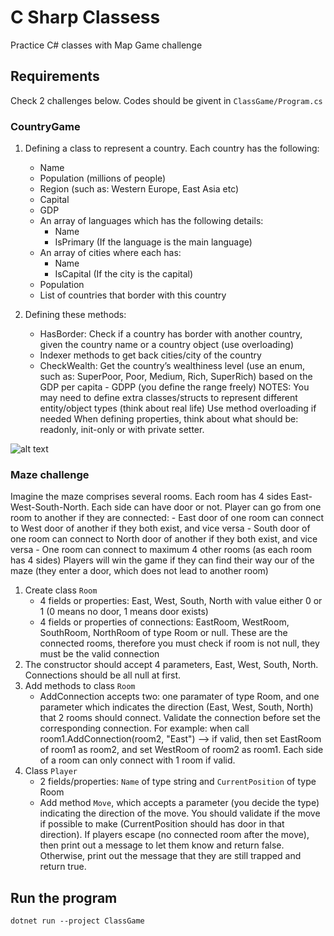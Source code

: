 # C Sharp Classess

Practice C# classes with Map Game challenge

## Requirements

Check 2 challenges below. Codes should be givent in `ClassGame/Program.cs`

### CountryGame

1. Defining a class to represent a country. Each country has the following:

    - Name
    - Population (millions of people)
    - Region (such as: Western Europe, East Asia etc)
    - Capital
    - GDP
    - An array of languages which has the following details:
        - Name
        - IsPrimary (If the language is the main language)
    - An array of cities where each has:
        - Name
        - IsCapital (If the city is the capital)
    - Population
    - List of countries that border with this country
    

2. Defining these methods:

    - HasBorder: Check if a country has border with another country, given the country name or a country object (use overloading)
    - Indexer methods to get back cities/city of the country
    - CheckWealth: Get the country’s wealthiness level (use an enum, such as: SuperPoor, Poor, Medium, Rich, SuperRich) based on the GDP per capita - GDPP (you define the range freely)
NOTES:
You may need to define extra classes/structs to represent different entity/object types (think about real life)
Use method overloading if needed
When defining properties, think about what should be: readonly, init-only or with private setter.



![alt text](https://github.com/smitha-2020/fs13-CSharp_class_exercises/blob/main/ClassGame/country.png)

### Maze challenge

Imagine the maze comprises several rooms. Each room has 4 sides East-West-South-North. Each side can have door or not.
Player can go from one room to another if they are connected:
    - East door of one room can connect to West door of another if they both exist, and vice versa
    - South door of one room can connect to North door of another if they both exist, and vice versa
    - One room can connect to maximum 4 other rooms (as each room has 4 sides)
Players will win the game if they can find their way our of the maze (they enter a door, which does not lead to another room)

1. Create class `Room`
    - 4 fields or properties: East, West, South, North with value either 0 or 1 (0 means no door, 1 means door exists)
    - 4 fields or properties of connections: EastRoom, WestRoom, SouthRoom, NorthRoom of type Room or null. These are the connected rooms, therefore you must check if room is not null, they must be
    the valid connection
2. The constructor should accept 4 parameters, East, West, South, North. Connections should be all null at first.
3. Add methods to class `Room`
    - AddConnection accepts two: one paramater of type Room, and one parameter which indicates the direction (East, West, South, North) that 2 rooms should connect. Validate the connection
    before set the corresponding connection. For example: when call room1.AddConnection(room2, "East") --> if valid, then set EastRoom of room1 as room2, and set WestRoom of room2 as room1.
    Each side of a room can only connect with 1 room if valid.
4. Class `Player`
    - 2 fields/properties: `Name` of type string and `CurrentPosition` of type Room
    - Add method `Move`, which accepts a parameter (you decide the type) indicating the direction of the move. You should validate if the move if possible to make (CurrentPosition should has door
    in that direction). If players escape (no connected room after the move), then print out a message to let them know and return false. Otherwise, print out the message that they are still trapped
    and return true.

## Run the program

`dotnet run --project ClassGame`

